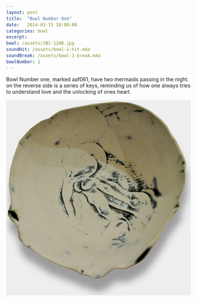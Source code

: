 ```yaml
---
layout: post
title:  "Bowl Number One"
date:   2014-03-15 18:00:00
categories: bowl
excerpt:
bowl: /assets/JB1-1280.jpg
soundHit: /assets/bowl-1-hit.m4a
soundBreak: /assets/bowl-1-break.m4a
bowlNumber: 1
---
```



Bowl Number one, marked aaf061, have two mermaids passing in the night. on the reverse side is a series of keys, reminding us of how one always tries to understand love and the unlocking of ones heart.

<img src="/assets/JB1-1280.jpg" width="640" class="bowl-large">




